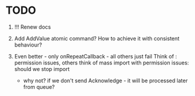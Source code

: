 # TODO

1. !!! Renew docs
1. Add AddValue atomic command? How to achieve it with consistent behaviour? 

1. Even better - only onRepeatCallback - all others just fail
    Think of : permission issues, others
    think of mass import with permission issues: should we stop import 
    - why not? if we don't send Acknowledge - it will be processed later from queue?


